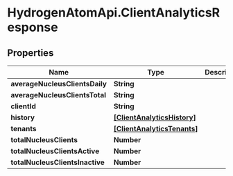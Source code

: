 # HydrogenAtomApi.ClientAnalyticsResponse

## Properties
Name | Type | Description | Notes
------------ | ------------- | ------------- | -------------
**averageNucleusClientsDaily** | **String** |  | [optional] 
**averageNucleusClientsTotal** | **String** |  | [optional] 
**clientId** | **String** |  | [optional] 
**history** | [**[ClientAnalyticsHistory]**](ClientAnalyticsHistory.md) |  | [optional] 
**tenants** | [**[ClientAnalyticsTenants]**](ClientAnalyticsTenants.md) |  | [optional] 
**totalNucleusClients** | **Number** |  | [optional] 
**totalNucleusClientsActive** | **Number** |  | [optional] 
**totalNucleusClientsInactive** | **Number** |  | [optional] 


